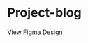 # Project-blog

[View Figma Design](https://www.figma.com/design/4h9i7NxCM2YRYRY2XI4l7O/Project-blog?node-id=0-1&t=DLKgmnGzlgGg6ZGF-1)
